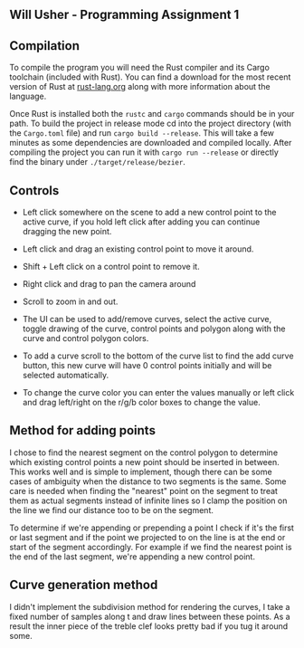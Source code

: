 Will Usher - Programming Assignment 1
-

## Compilation

To compile the program you will need the Rust compiler and its Cargo toolchain
(included with Rust). You can find a download for the most recent version of Rust
at [rust-lang.org](https://www.rust-lang.org/en-US/downloads.html) along with
more information about the language.

Once Rust is installed both the `rustc` and `cargo` commands should be in your path.
To build the project in release mode cd into the project directory (with the `Cargo.toml` file)
and run `cargo build --release`. This will take a few minutes as some dependencies are downloaded
and compiled locally. After compiling the project you can run it with `cargo run --release`
or directly find the binary under `./target/release/bezier`.

## Controls

- Left click somewhere on the scene to add a new control point to the active curve,
if you hold left click after adding you can continue dragging the new point.

- Left click and drag an existing control point to move it around.

- Shift + Left click on a control point to remove it.

- Right click and drag to pan the camera around

- Scroll to zoom in and out.

- The UI can be used to add/remove curves, select the active curve,
toggle drawing of the curve, control points and polygon along
with the curve and control polygon colors.

- To add a curve scroll to the bottom of the curve list to find the add curve button,
this new curve will have 0 control points initially and will be selected automatically.

- To change the curve color you can enter the values manually or left click and drag
left/right on the r/g/b color boxes to change the value.

## Method for adding points

I chose to find the nearest segment on the control polygon to determine which existing
control points a new point should be inserted in between. This works well and is simple
to implement, though there can be some cases of ambiguity when the distance
to two segments is the same. Some care is needed when finding the "nearest" point on
the segment to treat them as actual segments instead of infinite lines so I clamp the
position on the line we find our distance too to be on the segment.

To determine if we're appending or prepending a point I check if it's the first or
last segment and if the point we projected to on the line is at the end or start
of the segment accordingly. For example if we find the nearest point is the end
of the last segment, we're appending a new control point.

## Curve generation method

I didn't implement the subdivision method for rendering the curves, I take
a fixed number of samples along t and draw lines between these points. As
a result the inner piece of the treble clef looks pretty bad if you tug it around some.

